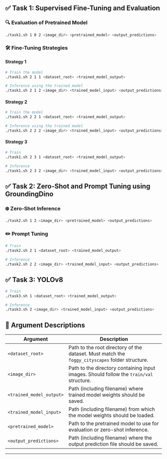 ## ✅ Task 1: Supervised Fine-Tuning and Evaluation

### 🔍 Evaluation of Pretrained Model

```bash
./task1.sh 1 0 2 <image_dir> <pretrained_model> <output_predictions>
```

### 🛠️ Fine-Tuning Strategies
#### Strategy 1
```bash
# Train the model
./task1.sh 2 1 1 <dataset_root> <trained_model_output>

# Inference using the trained model
./task1.sh 2 1 2 <image_dir> <trained_model_input> <output_predictions>
```

#### Strategy 2
```bash
# Train the model
./task1.sh 2 2 1 <dataset_root> <trained_model_output>

# Inference using the trained model
./task1.sh 2 2 2 <image_dir> <trained_model_input> <output_predictions>
```

#### Strategy 3
```bash
# Train
./task1.sh 2 3 1 <dataset_root> <trained_model_output>

# Inference
./task1.sh 2 3 2 <image_dir> <trained_model_input> <output_predictions>
```

## ✅ Task 2: Zero-Shot and Prompt Tuning using GroundingDino

### ❄️ Zero-Shot Inference
```bash
./task2.sh 1 2 <image_dir> <pretrained_model> <output_predictions>
```

### ✏️ Prompt Tuning
```bash
# Train
./task2.sh 2 1 <dataset_root> <trained_model_output>

# Inference
./task2.sh 2 2 <image_dir> <trained_model_input> <output_predictions>
```

## ✅ Task 3: YOLOv8
```bash
# Train
./task3.sh 1 <dataset_root> <trained_model_output>

# Inference
./task3.sh 2 <image_dir> <trained_model_input> <output_predictions>
```

## 🧾 Argument Descriptions

| Argument                 | Description                                                                                      |
|--------------------------|--------------------------------------------------------------------------------------------------|
| `<dataset_root>`         | Path to the root directory of the dataset. Must match the `foggy_cityscapes` folder structure.  |
| `<image_dir>`            | Path to the directory containing input images. Should follow the `train/val` structure.          |
| `<trained_model_output>` | Path (including filename) where trained model weights should be saved.                          |
| `<trained_model_input>`  | Path (including filename) from which the model weights should be loaded.                        |
| `<pretrained_model>`     | Path to the pretrained model to use for evaluation or zero-shot inference.                      |
| `<output_predictions>`   | Path (including filename) where the output prediction file should be saved.                     |

---
